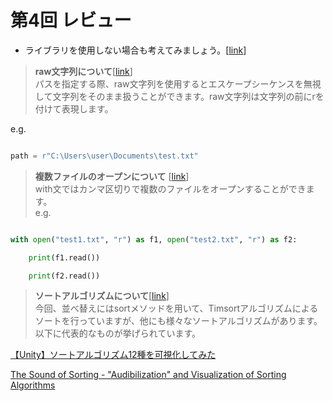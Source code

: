 # 第4回 レビュー
* ライブラリを使用しない場合も考えてみましょう。[[link](kadai4%20shimokawara.ipynb)]

> **raw文字列について**[[link](_exp4_1.ipynb)]  
パスを指定する際、raw文字列を使用するとエスケープシーケンスを無視して文字列をそのまま扱うことができます。raw文字列は文字列の前にrを付けて表現します。



e.g.

```python

path = r"C:\Users\user\Documents\test.txt"

``` 

> **複数ファイルのオープンについて** [[link](_exp4_1.ipynb)]  
with文ではカンマ区切りで複数のファイルをオープンすることができます。  
e.g.

```python

with open("test1.txt", "r") as f1, open("test2.txt", "r") as f2:

    print(f1.read())

    print(f2.read())

```

> **ソートアルゴリズムについて**[[link](_exp4_1.ipynb)]  
今回、並べ替えにはsortメソッドを用いて、Timsortアルゴリズムによるソートを行っていますが、他にも様々なソートアルゴリズムがあります。以下に代表的なものが挙げられています。

[【Unity】ソートアルゴリズム12種を可視化してみた](https://qiita.com/r-ngtm/items/f4fa55c77459f63a5228)

[The Sound of Sorting - "Audibilization" and Visualization of Sorting Algorithms](https://panthema.net/2013/sound-of-sorting/)

